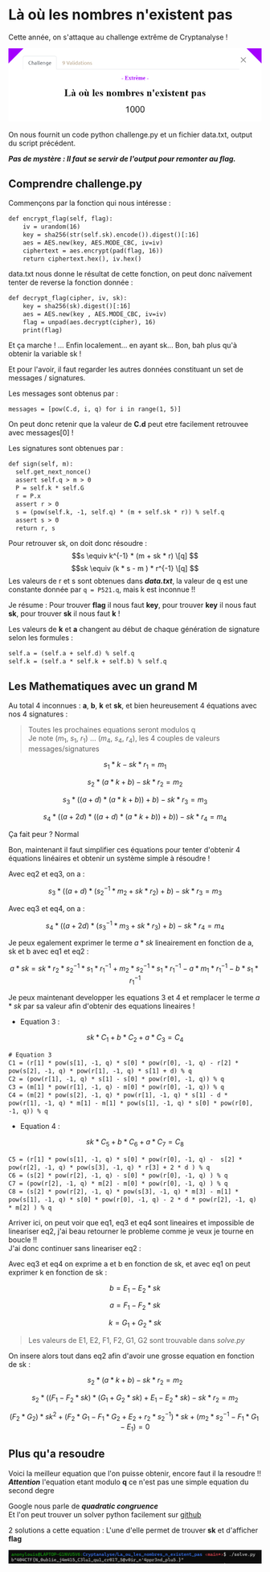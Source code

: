 # Là où les nombres n'existent pas

Cette année, on s'attaque au challenge extrême de Cryptanalyse !  

![Ennonce](https://github.com/anonylouis/404CTF-2023---Write-ups/blob/main/.images/CryptoExtremeChallenge.png)

On nous fournit un code python challenge.py et un fichier data.txt, output du script précédent.   

***Pas de mystère : Il faut se servir de l'output pour remonter au flag.***

## Comprendre challenge.py

Commençons par la fonction qui nous intéresse :

```python3
def encrypt_flag(self, flag):
    iv = urandom(16)
    key = sha256(str(self.sk).encode()).digest()[:16]
    aes = AES.new(key, AES.MODE_CBC, iv=iv)
    ciphertext = aes.encrypt(pad(flag, 16))
    return ciphertext.hex(), iv.hex()
```

data.txt nous donne le résultat de cette fonction, on peut donc naïvement tenter de reverse la fonction donnée :
```python3
def decrypt_flag(cipher, iv, sk):
    key = sha256(sk).digest()[:16]
    aes = AES.new(key , AES.MODE_CBC, iv=iv)
    flag = unpad(aes.decrypt(cipher), 16)
    print(flag)
```
Et ça marche ! ... Enfin localement... en ayant sk... Bon, bah plus qu'à obtenir la variable sk !  

Et pour l'avoir, il faut regarder les autres données constituant un set de messages / signatures.

Les messages sont obtenus par :
```python3
messages = [pow(C.d, i, q) for i in range(1, 5)]
```
On peut donc retenir que la valeur de **C.d** peut etre facilement retrouvee avec messages[0] !

Les signatures sont obtenues par :
```python3
def sign(self, m):
  self.get_next_nonce()
  assert self.q > m > 0
  P = self.k * self.G
  r = P.x
  assert r > 0
  s = (pow(self.k, -1, self.q) * (m + self.sk * r)) % self.q
  assert s > 0
  return r, s
```
Pour retrouver sk, on doit donc résoudre :
$$s \equiv k^{-1} * (m + sk * r) \[q]  $$
$$sk \equiv (k * s - m ) * r^{-1} \[q] $$
Les valeurs de r et s sont obtenues dans ***data.txt***, la valeur de q est une constante donnée par `q = P521.q`, mais k est inconnue !!

Je résume : Pour trouver **flag** il nous faut **key**, pour trouver **key** il nous faut **sk**, pour trouver **sk** il nous faut **k** !

Les valeurs de **k** et **a** changent au début de chaque génération de signature selon les formules :
```python3
self.a = (self.a + self.d) % self.q
self.k = (self.a * self.k + self.b) % self.q
```

## Les Mathematiques avec un grand M

Au total 4 inconnues : **a**, **b**, **k** et **sk**, et bien heureusement 4 équations avec nos 4 signatures :
> Toutes les prochaines equations seront modulos q  
> Je note ($m_1$, $s_1$, $r_1$) ... ($m_4$, $s_4$, $r_4$), les 4 couples de valeurs messages/signatures

$$ s_1 * k  - sk * r_1 = m_1 $$  

$$ s_2 * (a * k + b)  - sk * r_2 = m_2 $$  

$$ s_3 * ((a + d) * (a * k + b)) + b)  - sk * r_3 = m_3 $$  

$$ s_4 * ((a + 2d) * ((a + d) * (a * k + b)) + b))  - sk * r_4 = m_4 $$  

Ça fait peur ? Normal

Bon, maintenant il faut simplifier ces équations pour tenter d'obtenir 4 équations linéaires et obtenir un système simple à résoudre !

Avec eq2 et eq3, on a :

$$ s_3 * ((a + d) * (s_2^{-1} * m_2 + sk * r_2) + b)  - sk * r_3 = m_3 $$  

Avec eq3 et eq4, on a :

$$ s_4 * ((a + 2d) * (s_3^{-1} * m_3 + sk * r_3) + b)  - sk * r_4 = m_4 $$  

Je peux egalement exprimer le terme $a * sk$ lineairement en fonction de a, sk et b avec eq1 et eq2 :

$$ a * sk = sk * r_2 * s_2^{-1}  * s_1 * r_1^{-1} + m_2 * s_2^{-1} * s_1 * r_1^{-1} - a * m_1* r_1^{-1} - b  * s_1 * r_1^{-1}$$  

Je peux maintenant developper les equations 3 et 4  et remplacer le terme $a * sk$ par sa valeur afin d'obtenir des equations lineaires !
 
* Equation 3 :

$$ sk * C_1 + b * C_2 + a * C_3 = C_4 $$ 

```python3
# Equation 3
C1 = (r[1] * pow(s[1], -1, q) * s[0] * pow(r[0], -1, q) - r[2] * pow(s[2], -1, q) * pow(r[1], -1, q) * s[1] + d) % q
C2 = (pow(r[1], -1, q) * s[1] - s[0] * pow(r[0], -1, q)) % q
C3 = (m[1] * pow(r[1], -1, q) - m[0] * pow(r[0], -1, q)) % q
C4 = (m[2] * pow(s[2], -1, q) * pow(r[1], -1, q) * s[1] - d * pow(r[1], -1, q) * m[1] - m[1] * pow(s[1], -1, q) * s[0] * pow(r[0], -1, q)) % q
```

* Equation 4 :

$$ sk * C_5 + b * C_6 + a * C_7 = C_8 $$ 

```python3
C5 = (r[1] * pow(s[1], -1, q) * s[0] * pow(r[0], -1, q) -  s[2] * pow(r[2], -1, q) * pow(s[3], -1, q) * r[3] + 2 * d ) % q
C6 = (s[2] * pow(r[2], -1, q) - s[0] * pow(r[0], -1, q) ) % q
C7 = (pow(r[2], -1, q) * m[2] - m[0] * pow(r[0], -1, q) ) % q
C8 = (s[2] * pow(r[2], -1, q) * pow(s[3], -1, q) * m[3] - m[1] * pow(s[1], -1, q) * s[0] * pow(r[0], -1, q) - 2 * d * pow(r[2], -1, q) * m[2] ) % q
```

Arriver ici, on peut voir que eq1, eq3 et eq4 sont lineaires et impossible de lineariser eq2, j'ai beau retourner le probleme comme je veux je tourne en boucle !!  
J'ai donc continuer sans lineariser eq2 :

Avec eq3 et eq4 on exprime a et b en fonction de sk, et avec eq1 on peut exprimer k en fonction de sk :

$$ b = E_1 - E_2 * sk $$

$$ a = F_1 - F_2 * sk $$

$$ k = G_1 + G_2 * sk $$

> Les valeurs de E1, E2, F1, F2, G1, G2 sont trouvable dans *solve.py*

On insere alors tout dans eq2 afin d'avoir une grosse equation en fonction de sk :

$$ s_2 * (a * k + b)  - sk * r_2 = m_2 $$  

$$ s_2 * ((F_1 - F_2 * sk) * (G_1 + G_2 * sk) + E_1 - E_2 * sk)  - sk * r_2 = m_2 $$  

$$ (F_2 * G_2) * sk^{2} + (F_2 * G_1 - F_1 * G_2 + E_2 + r_2 * s_2^{-1}) * sk + (m_2 * s_2^{-1} - F_1 * G_1 - E_1) = 0 $$  

## Plus qu'a resoudre

Voici la meilleur equation que l'on puisse obtenir, encore faut il la resoudre !!  
***Attention*** l'equation etant modulo **q** ce n'est pas une simple equation du second degre  

Google nous parle de ***quadratic congruence***  
Et l'on peut trouver un solver python facilement sur [github](https://github.com/panoti/CH_QuadraticCongruenceSolver)

2 solutions a cette equation : L'une d'elle permet de trouver **sk** et d'afficher **flag**

<p align="center">
  <img src="https://github.com/anonylouis/404CTF-2023---Write-ups/blob/main/.images/CryptoExtremeFlag.png" />
</p>
